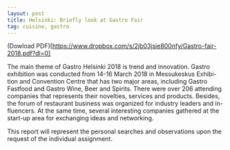 ```yaml
---
layout: post
title: Helsinki: Briefly look at Gastro Fair
tag: cuisine, gastro
---
```

(Dowload PDF)[https://www.dropbox.com/s/2jb03jsie800nfy/Gastro-fair-2018.pdf?dl=0]

The main theme of Gastro Helsinki 2018 is trend and innovation. Gastro exhibition was conducted from 14-16 March 2018 in Messukeskus Exhibi-tion and Convention Centre that has two major areas, including Gastro Fastfood and Gastro Wine, Beer and Spirits. There were over 206 attending companies that represents their novelties, services and products. Besides, the forum of restaurant business was organized for industry leaders and in-fluencers. At the same time, several interesting companies gathered at the start-up area for exchanging ideas and networking.  

This report will represent the personal searches and observations upon the request of the individual assignment.
